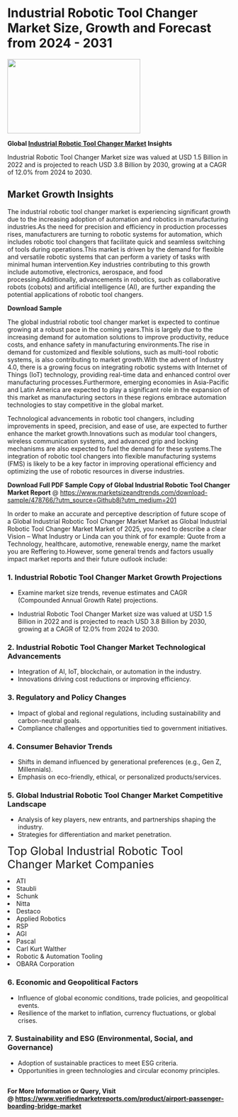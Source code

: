 <H1>Industrial Robotic Tool Changer Market Size, Growth and Forecast from 2024 - 2031</H1><img class="aligncenter size-medium wp-image-584254" src="https://thirdeyenews.in/wp-content/uploads/2024/09/Global-Market-Research-300x168.jpeg" alt="" width="300" height="168" /><p><strong>Global&nbsp;<a href="https://www.marketsizeandtrends.com/download-sample/478766/?utm_source=Github8j?utm_medium=201">Industrial Robotic Tool Changer Market</a> Insights</strong></p><p>Industrial Robotic Tool Changer Market size was valued at USD 1.5 Billion in 2022 and is projected to reach USD 3.8 Billion by 2030, growing at a CAGR of 12.0% from 2024 to 2030.</p><p><h2>Market Growth Insights</h2> <p>The industrial robotic tool changer market is experiencing significant growth due to the increasing adoption of automation and robotics in manufacturing industries.As the need for precision and efficiency in production processes rises, manufacturers are turning to robotic systems for automation, which includes robotic tool changers that facilitate quick and seamless switching of tools during operations.This market is driven by the demand for flexible and versatile robotic systems that can perform a variety of tasks with minimal human intervention.Key industries contributing to this growth include automotive, electronics, aerospace, and food processing.Additionally, advancements in robotics, such as collaborative robots (cobots) and artificial intelligence (AI), are further expanding the potential applications of robotic tool changers.</p> <p><strong>Download Sample</strong></p> <p>The global industrial robotic tool changer market is expected to continue growing at a robust pace in the coming years.This is largely due to the increasing demand for automation solutions to improve productivity, reduce costs, and enhance safety in manufacturing environments.The rise in demand for customized and flexible solutions, such as multi-tool robotic systems, is also contributing to market growth.With the advent of Industry 4.0, there is a growing focus on integrating robotic systems with Internet of Things (IoT) technology, providing real-time data and enhanced control over manufacturing processes.Furthermore, emerging economies in Asia-Pacific and Latin America are expected to play a significant role in the expansion of this market as manufacturing sectors in these regions embrace automation technologies to stay competitive in the global market.<p>Technological advancements in robotic tool changers, including improvements in speed, precision, and ease of use, are expected to further enhance the market growth.Innovations such as modular tool changers, wireless communication systems, and advanced grip and locking mechanisms are also expected to fuel the demand for these systems.The integration of robotic tool changers into flexible manufacturing systems (FMS) is likely to be a key factor in improving operational efficiency and optimizing the use of robotic resources in diverse industries.</p> <p><span class=""><strong>Download Full PDF Sample Copy of Global Industrial Robotic Tool Changer Market Report</strong> @ <a href="https://www.marketsizeandtrends.com/download-sample/478766/?utm_source=Github8j?utm_medium=201" target="_blank">https://www.marketsizeandtrends.com/download-sample/478766/?utm_source=Github8j?utm_medium=201</a></span></p><p>In order to make an accurate and perceptive description of future scope of a Global&nbsp;Industrial Robotic Tool Changer Market Market as Global&nbsp;Industrial Robotic Tool Changer Market Market of 2025, you need to describe a clear Vision &ndash; What Industry or Linda can you think of for example: Quote from a Technology, healthcare, automotive, renewable energy, name the market you are Reffering to.However, some general trends and factors usually impact market reports and their future outlook include:</p><h3>1.&nbsp;<strong>Industrial Robotic Tool Changer Market Growth Projections</strong></h3><ul><li>Examine market size trends, revenue estimates and CAGR (Compounded Annual Growth Rate) projections.</li><li><p>Industrial Robotic Tool Changer Market size was valued at USD 1.5 Billion in 2022 and is projected to reach USD 3.8 Billion by 2030, growing at a CAGR of 12.0% from 2024 to 2030.</p></li></ul><h3>2.&nbsp;<strong>Industrial Robotic Tool Changer Market Technological Advancements</strong></h3><ul><li>Integration of AI, IoT, blockchain, or automation in the industry.</li><li>Innovations driving cost reductions or improving efficiency.</li></ul><h3>3.&nbsp;<strong>Regulatory and Policy Changes</strong></h3><ul><li>Impact of global and regional regulations, including sustainability and carbon-neutral goals.</li><li>Compliance challenges and opportunities tied to government initiatives.</li></ul><h3>4.&nbsp;<strong>Consumer Behavior Trends</strong></h3><ul><li>Shifts in demand influenced by generational preferences (e.g., Gen Z, Millennials).</li><li>Emphasis on eco-friendly, ethical, or personalized products/services.</li></ul><h3>5.&nbsp;<strong>Global Industrial Robotic Tool Changer Market Competitive Landscape</strong></h3><ul><li>Analysis of key players, new entrants, and partnerships shaping the industry.</li><li>Strategies for differentiation and market penetration.</li></ul><p data-pm-slice="1 1 []"><span style="color: inherit; font-family: inherit; font-size: 25px;">Top Global Industrial Robotic Tool Changer Market Companies</span></p><div class="" data-test-id=""><p><li>ATI</li><li> Staubli</li><li> Schunk</li><li> Nitta</li><li> Destaco</li><li> Applied Robotics</li><li> RSP</li><li> AGI</li><li> Pascal</li><li> Carl Kurt Walther</li><li> Robotic & Automation Tooling</li><li> OBARA Corporation</li></p></div><h3>6.&nbsp;<strong>Economic and Geopolitical Factors</strong></h3><ul><li>Influence of global economic conditions, trade policies, and geopolitical events.</li><li>Resilience of the market to inflation, currency fluctuations, or global crises.</li></ul><h3>7.&nbsp;<strong>Sustainability and ESG (Environmental, Social, and Governance)</strong></h3><ul><li>Adoption of sustainable practices to meet ESG criteria.</li><li>Opportunities in green technologies and circular economy principles.</li></ul><h2><strong style="font-size: 14px;">For More Information or Query, Visit @&nbsp;</strong><a style="background-color: #ffffff; font-size: 14px;" href="https://www.marketsizeandtrends.com/report/industrial-robotic-tool-changer-market/" target="_blank">https://www.verifiedmarketreports.com/product/airport-passenger-boarding-bridge-market</a></h2>